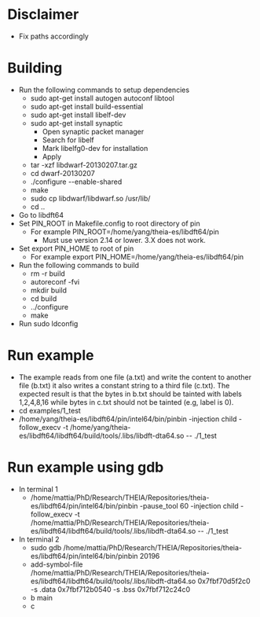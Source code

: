 # Disclaimer
* Fix paths accordingly
# Building
* Run the following commands to setup dependencies
	* sudo apt-get install autogen autoconf libtool
	* sudo apt-get install build-essential
	* sudo apt-get install libelf-dev
	* sudo apt-get install synaptic
		* Open synaptic packet manager
		* Search for libelf
		* Mark libelfg0-dev for installation
		* Apply
	* tar -xzf libdwarf-20130207.tar.gz
	* cd dwarf-20130207
	* ./configure --enable-shared
	* make
	* sudo cp libdwarf/libdwarf.so /usr/lib/
	* cd ..
* Go to libdft64
* Set PIN_ROOT in Makefile.config to root directory of pin
	* For example PIN_ROOT=/home/yang/theia-es/libdft64/pin
		* Must use version 2.14 or lower. 3.X does not work.
* Set export PIN_HOME to root of pin
	* For example export PIN_HOME=/home/yang/theia-es/libdft64/pin
* Run the following commands to build
	* rm -r build
	* autoreconf -fvi
	* mkdir build
	* cd build
	* ../configure
	* make
* Run sudo ldconfig
# Run example
* The example reads from one file (a.txt) and write the content to another file (b.txt) it also writes a constant string to a third file (c.txt). The expected result is that the bytes in b.txt should be tainted with labels 1,2,4,8,16 while bytes in c.txt should not be tainted (e.g, label is 0).
* cd examples/1_test
* /home/yang/theia-es/libdft64/pin/intel64/bin/pinbin -injection child -follow_execv -t /home/yang/theia-es/libdft64/libdft64/build/tools/.libs/libdft-dta64.so -- ./1_test
# Run example using gdb
* In terminal 1
	* /home/mattia/PhD/Research/THEIA/Repositories/theia-es/libdft64/pin/intel64/bin/pinbin -pause_tool 60 -injection child -follow_execv -t /home/mattia/PhD/Research/THEIA/Repositories/theia-es/libdft64/libdft64/build/tools/.libs/libdft-dta64.so -- ./1_test
* In terminal 2
	* sudo gdb /home/mattia/PhD/Research/THEIA/Repositories/theia-es/libdft64/pin/intel64/bin/pinbin 20196
	* add-symbol-file /home/mattia/PhD/Research/THEIA/Repositories/theia-es/libdft64/libdft64/build/tools/.libs/libdft-dta64.so 0x7fbf70d5f2c0 -s .data 0x7fbf712b0540 -s .bss 0x7fbf712c24c0
	* b main
	* c
